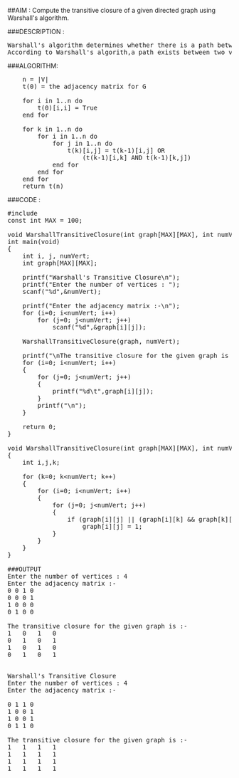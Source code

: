 ##AIM : Compute the transitive closure of a given directed graph using Warshall's algorithm.

###DESCRIPTION :
<pre>Warshall's algorithm determines whether there is a path between any two nodes in the graph. It does not give the number of the paths between two nodes. 
According to Warshall's algorith,a path exists between two vertices i, j, iff there is a path from i to j or there is a path from i to j through 1,..,k intermadiate nodes.</pre>


###ALGORITHM:

<pre>    n = |V|
	t(0) = the adjacency matrix for G

	for i in 1..n do
		t(0)[i,i] = True
	end for

	for k in 1..n do
		for i in 1..n do
			for j in 1..n do
				t(k)[i,j] = t(k-1)[i,j] OR
					(t(k-1)[i,k] AND t(k-1)[k,j])
			end for
		end for
	end for
	return t(n)</pre>

###CODE :

<pre>#include <stdio.h>
const int MAX = 100;

void WarshallTransitiveClosure(int graph[MAX][MAX], int numVert);
int main(void)
{
	int i, j, numVert;
	int graph[MAX][MAX];

	printf("Warshall's Transitive Closure\n");
	printf("Enter the number of vertices : ");
	scanf("%d",&numVert);

	printf("Enter the adjacency matrix :-\n");
	for (i=0; i&lt;numVert; i++)
		for (j=0; j&lt;numVert; j++)
			scanf("%d",&graph[i][j]);

	WarshallTransitiveClosure(graph, numVert);

	printf("\nThe transitive closure for the given graph is :-\n");
	for (i=0; i&lt;numVert; i++)
	{
		for (j=0; j&lt;numVert; j++)
		{
			printf("%d\t",graph[i][j]);
		}
		printf("\n");
	}

	return 0;
}

void WarshallTransitiveClosure(int graph[MAX][MAX], int numVert)
{
	int i,j,k;

	for (k=0; k&lt;numVert; k++)
	{
		for (i=0; i&lt;numVert; i++)
		{
			for (j=0; j&lt;numVert; j++)
			{
				if (graph[i][j] || (graph[i][k] && graph[k][j]))
					graph[i][j] = 1;
			}
		}
	}
}

###OUTPUT
Enter the number of vertices : 4
Enter the adjacency matrix :-
0 0 1 0
0 0 0 1
1 0 0 0
0 1 0 0

The transitive closure for the given graph is :-
1	0	1	0	
0	1	0	1	
1	0	1	0	
0	1	0	1	


Warshall's Transitive Closure
Enter the number of vertices : 4
Enter the adjacency matrix :-

0 1 1 0
1 0 0 1
1 0 0 1
0 1 1 0

The transitive closure for the given graph is :-
1	1	1	1	
1	1	1	1	
1	1	1	1	
1	1	1	1 </pre>	